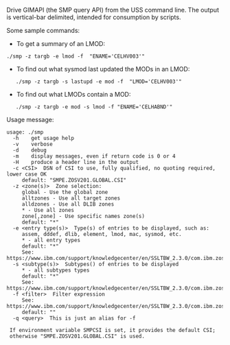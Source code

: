 Drive GIMAPI (the SMP query API) from the USS command line. The output is vertical-bar delimited, intended for consumption by scripts.

Some sample commands:

* To get a summary of an LMOD:
```
./smp -z targb -e lmod -f  "ENAME='CELHV003'"
```

* To find out what sysmod last updated the MODs in an LMOD:
```
   ./smp -z targb -s lastupd -e mod -f  "LMOD='CELHV003'"
```

* To find out what LMODs contain a MOD:
```
   ./smp -z targb -e mod -s lmod -f "ENAME='CELHABND'"
```

Usage message:

```
usage: ./smp 
  -h    get usage help 
  -v    verbose 
  -d    debug 
  -m    display messages, even if return code is 0 or 4 
  -H    produce a header line in the output 
  -c <CSI>  DSN of CSI to use, fully qualified, no quoting required, lower case OK 
     default: "SMPE.ZOSV201.GLOBAL.CSI" 
  -z <zone(s)>  Zone selection: 
     global - Use the global zone 
     alltzones - Use all target zones 
     alldzones - Use all DLIB zones 
     * - Use all zones 
     zone[,zone] - Use specific names zone(s) 
     default: "*" 
  -e <entry type(s)>  Type(s) of entries to be displayed, such as: 
     assem, dddef, dlib, element, lmod, mac, sysmod, etc. 
     * - all entry types 
     default: "*" 
     See: https://www.ibm.com/support/knowledgecenter/en/SSLTBW_2.3.0/com.ibm.zos.v2r3.gim2000/entry.htm 
  -s <subtype(s)>  Subtypes() of entries to be displayed 
     * - all subtypes types 
     default: "*" 
     See: https://www.ibm.com/support/knowledgecenter/en/SSLTBW_2.3.0/com.ibm.zos.v2r3.gim2000/subent.htm 
  -f <filter>  Filter expression 
     See: https://www.ibm.com/support/knowledgecenter/en/SSLTBW_2.3.0/com.ibm.zos.v2r3.gim2000/filter.htm 
     default: "" 
  -q <query>  This is just an alias for -f 
 
 If environment variable SMPCSI is set, it provides the default CSI; 
 otherwise "SMPE.ZOSV201.GLOBAL.CSI" is used. 
```